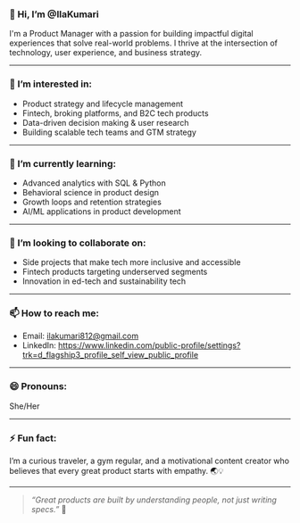 ### 👋 Hi, I’m @IlaKumari

I'm a Product Manager with a passion for building impactful digital experiences that solve real-world problems. I thrive at the intersection of technology, user experience, and business strategy.

---

### 👀 I’m interested in:
- Product strategy and lifecycle management  
- Fintech, broking platforms, and B2C tech products  
- Data-driven decision making & user research  
- Building scalable tech teams and GTM strategy  

---

### 🌱 I’m currently learning:
- Advanced analytics with SQL & Python  
- Behavioral science in product design  
- Growth loops and retention strategies  
- AI/ML applications in product development  

---

### 💞️ I’m looking to collaborate on:
- Side projects that make tech more inclusive and accessible  
- Fintech products targeting underserved segments  
- Innovation in ed-tech and sustainability tech  

---

### 📫 How to reach me:
- Email: ilakumari812@gmail.com 
- LinkedIn: https://www.linkedin.com/public-profile/settings?trk=d_flagship3_profile_self_view_public_profile
---

### 😄 Pronouns:
She/Her

---

### ⚡ Fun fact:
I’m a curious traveler, a gym regular, and a motivational content creator who believes that every great product starts with empathy. 🌏💡

---

> *“Great products are built by understanding people, not just writing specs.”* 🚀
